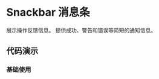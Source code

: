# Snackbar 消息条

展示操作反馈信息。 提供成功、警告和错误等简短的通知信息。


## 代码演示

### 基础使用


<code src="../../packages/wonder-ui/src/Snackbar/demo/demo1.tsx"></code>
